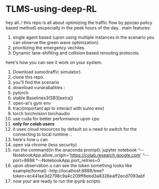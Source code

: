 # TLMS-using-deep-RL
hey all..!
this repo is all about optimizing the traffic flow by ppo(an policy based method) escpecially in the peek hours of the day..
main features:
1) single agent based (upon using multiple instances in the scenario you can observe the green wave optimization).
2) prioritizing the emergency vechiles.
3) Dynamic lane-shifiting and collision based rerouting protocols.

here's how you can see it work on your system.
1) Download sumo(traffic simulator).
2) clone this repo.
3) you'll find the scenario
4) download vunarabalities :
5) pytorch
6) stable Baselines3(SB3[extra])
7) open-ai's gym env
8) traci(important api to interact with sumo env)
9) torch torchvision torchaudio
10) use cuda for better performance upon cpu
11) **only for colab users**
12) it uses cloud resources by default so u need to switch for the connecting to local runtime ..
13) here's how u can
14) open via chrome (less security)
15) run the command(in the anaconda prompt): jupyter notebook ^--NotebookApp.allow_origin='https://colab.research.google.com' ^--port=8888 ^--NotebookApp.port_retries=0
16)  upon observation u can see the token something looks like example(format) -http://localhost:8888/tree?token=ec441ae3d2798c9a4c209ff8ebd3a8326eaff2ecd7093abf
17)  now your are ready to run the ipynb scripts

